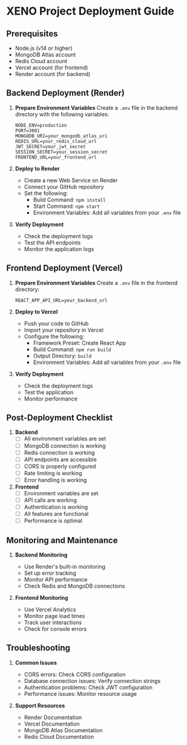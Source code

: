 # XENO Project Deployment Guide

## Prerequisites
- Node.js (v14 or higher)
- MongoDB Atlas account
- Redis Cloud account
- Vercel account (for frontend)
- Render account (for backend)

## Backend Deployment (Render)

1. **Prepare Environment Variables**
   Create a `.env` file in the backend directory with the following variables:
   ```
   NODE_ENV=production
   PORT=3001
   MONGODB_URI=your_mongodb_atlas_uri
   REDIS_URL=your_redis_cloud_url
   JWT_SECRET=your_jwt_secret
   SESSION_SECRET=your_session_secret
   FRONTEND_URL=your_frontend_url
   ```

2. **Deploy to Render**
   - Create a new Web Service on Render
   - Connect your GitHub repository
   - Set the following:
     - Build Command: `npm install`
     - Start Command: `npm start`
     - Environment Variables: Add all variables from your `.env` file

3. **Verify Deployment**
   - Check the deployment logs
   - Test the API endpoints
   - Monitor the application logs

## Frontend Deployment (Vercel)

1. **Prepare Environment Variables**
   Create a `.env` file in the frontend directory:
   ```
   REACT_APP_API_URL=your_backend_url
   ```

2. **Deploy to Vercel**
   - Push your code to GitHub
   - Import your repository in Vercel
   - Configure the following:
     - Framework Preset: Create React App
     - Build Command: `npm run build`
     - Output Directory: `build`
     - Environment Variables: Add all variables from your `.env` file

3. **Verify Deployment**
   - Check the deployment logs
   - Test the application
   - Monitor performance

## Post-Deployment Checklist

1. **Backend**
   - [ ] All environment variables are set
   - [ ] MongoDB connection is working
   - [ ] Redis connection is working
   - [ ] API endpoints are accessible
   - [ ] CORS is properly configured
   - [ ] Rate limiting is working
   - [ ] Error handling is working

2. **Frontend**
   - [ ] Environment variables are set
   - [ ] API calls are working
   - [ ] Authentication is working
   - [ ] All features are functional
   - [ ] Performance is optimal

## Monitoring and Maintenance

1. **Backend Monitoring**
   - Use Render's built-in monitoring
   - Set up error tracking
   - Monitor API performance
   - Check Redis and MongoDB connections

2. **Frontend Monitoring**
   - Use Vercel Analytics
   - Monitor page load times
   - Track user interactions
   - Check for console errors

## Troubleshooting

1. **Common Issues**
   - CORS errors: Check CORS configuration
   - Database connection issues: Verify connection strings
   - Authentication problems: Check JWT configuration
   - Performance issues: Monitor resource usage

2. **Support Resources**
   - Render Documentation
   - Vercel Documentation
   - MongoDB Atlas Documentation
   - Redis Cloud Documentation 